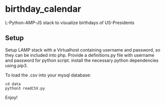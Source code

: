 # birthday_calendar
L-Python-AMP-JS stack to visualize birthdays of US-Presidents

## Setup
Setup LAMP stack with a Virtualhost containing username and password, so they can be included into php.
Provide a definitions.py file with username and password for python script.
install the necessary python dependencies using pip3.

To load the .csv into your mysql database:
```
cd data
python3 readCSV.py
```
Enjoy!
